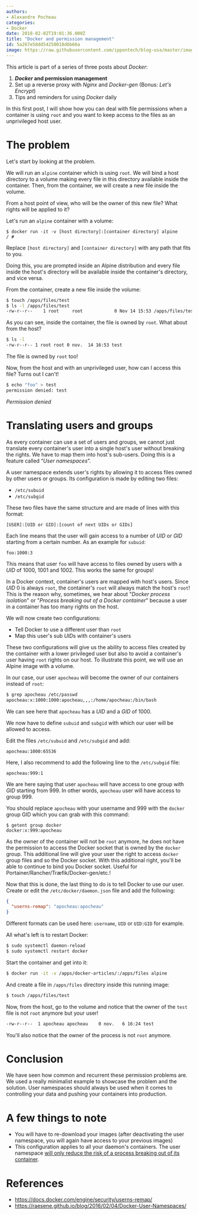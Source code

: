```yaml
---
authors:
- Alexandre Pocheau
categories:
- Docker
date: 2018-02-02T19:01:36.000Z
title: "Docker and permission management"
id: 5a267e58dd54250018d6b66a
image: https://raw.githubusercontent.com/ippontech/blog-usa/master/images/2018/02/docker_logo.png
---
```


This article is part of a series of three posts about *Docker*:

1. ***Docker* and permission management**
1. Set up a reverse proxy with *Nginx* and *Docker-gen* (Bonus: *Let's Encrypt*)
1. Tips and reminders for using *Docker* daily

In this first post, I will show how you can deal with file permissions when a container is using `root` and you want to keep access to the files as an unprivileged host user.

# The problem

Let's start by looking at the problem.

We will run an `alpine` container which is using `root`. We will bind a host directory to a volume making every file in this directory available inside the container. Then, from the container, we will create a new file inside the volume.

From a host point of view, who will be the owner of this new file? What rights will be applied to it?

Let's run an `alpine` container with a volume:

```
$ docker run -it -v [host directory]:[container directory] alpine
/ #
```

Replace `[host directory]` and `[container directory]` with any path that fits to you.

Doing this, you are prompted inside an Alpine distribution and every file inside the host's directory will be available inside the container's directory, and vice versa.

From the container, create a new file inside the volume:

```sh
$ touch /apps/files/test
$ ls -l /apps/files/test
-rw-r--r--    1 root     root            0 Nov 14 15:53 /apps/files/test
```

As you can see, inside the container, the file is owned by `root`. What about from the host?

```sh
$ ls -l
-rw-r--r-- 1 root root 0 nov.  14 16:53 test
```

The file is owned by `root` too!

Now, from the host and with an unprivileged user, how can I access this file? Turns out I can't!

```sh
$ echo "foo" > test
permission denied: test
```

*Permission denied*

# Translating users and groups

As every container can use a set of users and groups, we cannot just translate every container's user into a single host's user without breaking the rights. We have to map them into host's sub-users. Doing this is a feature called “*User namespaces*”.

A user namespace extends user's rights by allowing it to access files owned by other users or groups. Its configuration is made by editing two files:

* `/etc/subuid`
* `/etc/subgid`

These two files have the same structure and are made of lines with this format:

```text
[USER]:[UID or GID]:[count of next UIDs or GIDs]
```

Each line means that the user will gain access to a number of *UID* or *GID* starting from a certain number. As an example for `subuid`:

```text
foo:1000:3
```

This means that user `foo` will have access to files owned by users with a *UID* of 1000, 1001 and 1002. This works the same for groups!

In a Docker context, container's users are mapped with host's users. Since *UID* 0 is always `root`, the container's `root` will always match the host's `root`! This is the reason why, sometimes, we hear about "*Docker process isolation*" or "*Process breaking out of a Docker container*" because a user in a container has too many rights on the host.

We will now create two configurations:

* Tell Docker to use a different user than `root`
* Map this user's sub *UID*s with container's users

These two configurations will give us the ability to access files created by the container with a lower privileged user but also to avoid a container's user having `root` rights on our host. To illustrate this point, we will use an Alpine image with a volume.

In our case, our user `apocheau` will become the owner of our containers instead of `root`:

```sh
$ grep apocheau /etc/passwd
apocheau:x:1000:1000:apocheau,,,:/home/apocheau:/bin/bash
```

We can see here that `apocheau` has a *UID* and a *GID* of 1000.

We now have to define `subuid` and `subgid` with which our user will be allowed to access.

Edit the files `/etc/subuid` and `/etc/subgid` and add:

```text
apocheau:1000:65536
```

Here, I also recommend to add the following line to the `/etc/subgid` file:

```text
apocheau:999:1
```

We are here saying that user `apocheau` will have access to one group with *GID* starting from 999. In other words, `apocheau` user will have access to group 999.

You should replace `apocheau` with your username and 999 with the `docker` group GID which you can grab with this command:

```text
$ getent group docker
docker:x:999:apocheau
```

As the owner of the container will not be `root` anymore, he does not have the permission to access the Docker socket that is owned by the `docker` group. This additional line will give your user the right to access `docker` group files and so the Docker socket. With this additional right, you'll be able to continue to bind you Docker socket. Useful for Portainer/Rancher/Træfik/Docker-gen/etc.!

Now that this is done, the last thing to do is to tell Docker to use our user. Create or edit the `/etc/docker/daemon.json` file and add the following:

```json
{
  "userns-remap": "apocheau:apocheau"
}
```

Different formats can be used here: `username`, `UID` or `UID:GID` for example.

All what's left is to restart Docker:

```sh
$ sudo systemctl daemon-reload
$ sudo systemctl restart docker
```

Start the container and get into it:

```sh
$ docker run -it -v /apps/docker-articles/:/apps/files alpine
```

And create a file in `/apps/files` directory inside this running image:

```sh
$ touch /apps/files/test
```

Now, from the host, go to the volume and notice that the owner of the `test` file is not `root` anymore but your user!

```sh
-rw-r--r--  1 apocheau apocheau    0 nov.   6 16:24 test
```

You'll also notice that the owner of the process is not `root` anymore.

# Conclusion

We have seen how common and recurrent these permission problems are. We used a really minimalist example to showcase the problem and the solution.
User namespaces should always be used when it comes to controlling your data and pushing your containers into production.

# A few things to note

* You will have to re-download your images (after deactivating the user namespace, you will again have access to your previous images)
* This configuration applies to all your daemon's containers. The user namespace [will only reduce the risk of a process breaking out of its container](https://security.stackexchange.com/a/153016).

# References

* https://docs.docker.com/engine/security/userns-remap/
* https://raesene.github.io/blog/2016/02/04/Docker-User-Namespaces/
